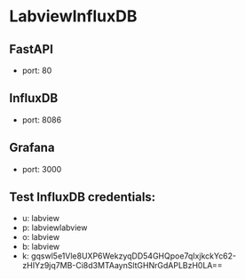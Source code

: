 # LabviewInfluxDB

## FastAPI
- port: 80

## InfluxDB
- port: 8086

## Grafana
- port: 3000

## Test InfluxDB credentials:
- u: labview
- p: labviewlabview
- o: labview
- b: labview
- k: gqswl5e1Vle8UXP6WekzyqDD54GHQpoe7qIxjkckYc62-zHIYz9jq7MB-Ci8d3MTAaynSltGHNrGdAPLBzH0LA==